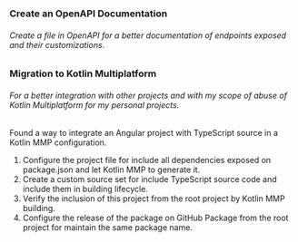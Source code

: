 ### Create an OpenAPI Documentation

###### Create a file in OpenAPI for a better documentation of endpoints exposed and their customizations.

### Migration to Kotlin Multiplatform
###### For a better integration with other projects and with my scope of abuse of Kotlin Multiplatform for my personal projects.

Found a way to integrate an Angular project with TypeScript source in a Kotlin MMP configuration.

1. Configure the project file for include all dependencies exposed on package.json and let Kotlin MMP to generate it.
2. Create a custom source set for include TypeScript source code and include them in building lifecycle.
3. Verify the inclusion of this project from the root project by Kotlin MMP building.
4. Configure the release of the package on GitHub Package from the root project for maintain the same package name.
